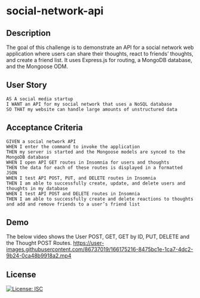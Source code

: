 # social-network-api

## Description
The goal of this challenge is to demonstrate an API for a social network web application where users can share their thoughts, react to friends’ thoughts, and create a friend list. It uses Express.js for routing, a MongoDB database, and the Mongoose ODM.

## User Story
```
AS A social media startup
I WANT an API for my social network that uses a NoSQL database
SO THAT my website can handle large amounts of unstructured data
```

## Acceptance Criteria
```
GIVEN a social network API
WHEN I enter the command to invoke the application
THEN my server is started and the Mongoose models are synced to the MongoDB database
WHEN I open API GET routes in Insomnia for users and thoughts
THEN the data for each of these routes is displayed in a formatted JSON
WHEN I test API POST, PUT, and DELETE routes in Insomnia
THEN I am able to successfully create, update, and delete users and thoughts in my database
WHEN I test API POST and DELETE routes in Insomnia
THEN I am able to successfully create and delete reactions to thoughts and add and remove friends to a user’s friend list
```

## Demo
The below video shows the User POST, GET, GET by ID, PUT, DELETE and the Thought POST Routes.
https://user-images.githubusercontent.com/86737019/166175216-8475bc1e-1ca7-4dc2-9b24-0ca48b9918a2.mp4

## License
[![License: ISC](https://img.shields.io/badge/License-ISC-blue.svg)](https://opensource.org/licenses/ISC)

